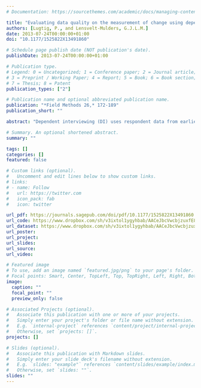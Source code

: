 ```yaml
---
# Documentation: https://sourcethemes.com/academic/docs/managing-content/

title: "Evaluating data quality on the measurement of change using dependent interviewing"
authors: [Lugtig, P., and Lensvelt-Mulders, G.J.L.M.]
date: 2013-07-24T00:00:00+01:00
doi: "10.1177/1525822X13491860"

# Schedule page publish date (NOT publication's date).
publishDate: 2013-07-24T00:00:00+01:00

# Publication type.
# Legend: 0 = Uncategorized; 1 = Conference paper; 2 = Journal article;
# 3 = Preprint / Working Paper; 4 = Report; 5 = Book; 6 = Book section;
# 7 = Thesis; 8 = Patent
publication_types: ["2"]

# Publication name and optional abbreviated publication name.
publication: "*Field Methods 26,* 172-189"
publication_short: ""

abstract: "Dependent interviewing (DI) uses respondent data from earlier waves in panel surveys to improve the data quality of change estimates. Apart from a positive effect on data quality through reducing overestimations of change, DI could also affect data quality negatively when it leads to satisficing and an overestimation of stability between waves. In this article, we experimentally test two frequently used DI designs under different levels of measurement error. Our data consist of income reports from a four-wave panel survey conducted in the Netherlands. The effects of our experiment on data quality are modeled with a quasi-simplex structure to enable the decomposition of variances into measurement errors and true change. Our main conclusion is that there is some risk of a negative effect on data quality for proactive DI but not for reactive DI."

# Summary. An optional shortened abstract.
summary: ""

tags: []
categories: []
featured: false

# Custom links (optional).
#   Uncomment and edit lines below to show custom links.
# links:
# - name: Follow
#   url: https://twitter.com
#   icon_pack: fab
#   icon: twitter

url_pdf: https://journals.sagepub.com/doi/pdf/10.1177/1525822X13491860
url_code: https://www.dropbox.com/sh/v3ixtol1ygyhbab/AACeJbcVwcbjzuxfE8eCz7waa?dl=0
url_dataset: https://www.dropbox.com/sh/v3ixtol1ygyhbab/AACeJbcVwcbjzuxfE8eCz7waa?dl=0
url_poster:
url_project:
url_slides:
url_source:
url_video:

# Featured image
# To use, add an image named `featured.jpg/png` to your page's folder. 
# Focal points: Smart, Center, TopLeft, Top, TopRight, Left, Right, BottomLeft, Bottom, BottomRight.
image:
  caption: ""
  focal_point: ""
  preview_only: false

# Associated Projects (optional).
#   Associate this publication with one or more of your projects.
#   Simply enter your project's folder or file name without extension.
#   E.g. `internal-project` references `content/project/internal-project/index.md`.
#   Otherwise, set `projects: []`.
projects: []

# Slides (optional).
#   Associate this publication with Markdown slides.
#   Simply enter your slide deck's filename without extension.
#   E.g. `slides: "example"` references `content/slides/example/index.md`.
#   Otherwise, set `slides: ""`.
slides: ""
---
```

